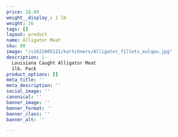 ```yaml
---
price: 18.69
weight__display_: 1 lb
weight: 16
tags: []
layout: product
name: Alligator Meat
sku: 80
image: "/v1621005121/kartchners/Alligator_fillets_eulqeu.jpg"
description: |-
  Louisiana Caught Alligator Meat
  1lb. Pack
product_options: []
meta_title: ''
meta_description: ''
social_image: ''
canonical: ''
banner_image: ''
banner_format: ''
banner_class: ''
banner_alt: ''

---
```

